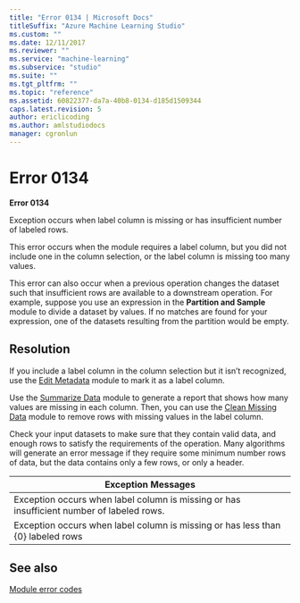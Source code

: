 ```yaml
---
title: "Error 0134 | Microsoft Docs"
titleSuffix: "Azure Machine Learning Studio"
ms.custom: ""
ms.date: 12/11/2017
ms.reviewer: ""
ms.service: "machine-learning"
ms.subservice: "studio"
ms.suite: ""
ms.tgt_pltfrm: ""
ms.topic: "reference"
ms.assetid: 60822377-da7a-40b8-0134-d185d1509344
caps.latest.revision: 5
author: ericlicoding
ms.author: amlstudiodocs
manager: cgronlun
---
```

# Error 0134

**Error 0134**  
  
Exception occurs when label column is missing or has insufficient number of labeled rows.  
  
This error occurs when the module requires a label column, but you did not include one in the column selection, or the label column is missing too many values.

This error can also occur when a previous operation changes the dataset such that insufficient rows are available to a downstream operation. For example, suppose you use an expression in the **Partition and Sample** module to divide a dataset by values. If no matches are found for your expression, one of the datasets resulting from the partition would be empty.

## Resolution

 If you include a label column in the column selection but it isn’t recognized, use the [Edit Metadata](../edit-metadata.md) module to mark it as a label column.
  
 Use the [Summarize Data](../summarize-data.md) module to generate a report that shows how many values are missing in each column. Then, you can use the [Clean Missing Data](../clean-missing-data.md) module to remove rows with missing values in the label column. 

 Check your input datasets to make sure that they contain valid data, and enough rows to satisfy the requirements of the operation. Many algorithms will generate an error message if they require some minimum number rows of data, but the data contains only a few rows, or only a header.
  
|Exception Messages|
|------------------------|
|Exception occurs when label column is missing or has insufficient number of labeled rows.|  
|Exception occurs when label column is missing or has less than {0} labeled rows|  
  
## See also  
 [Module error codes](../machine-learning-module-error-codes.md)
